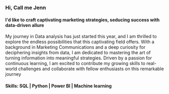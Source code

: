 ### Hi, Call me Jenn
#### I'd like to craft captivating marketing strategies, seducing success with data-driven allure


My journey in Data analysis has just started this year, and I am thrilled to explore the endless possibilities that this captivating field offers. With a background in Marketing Communications and a deep curiosity for deciphering insights from data, I am dedicated to mastering the art of turning information into meaningful strategies. Driven by a passion for continuous learning, I am excited to contribute my growing skills to real-world challenges and collaborate with fellow enthusiasts on this remarkable journey

#### Skills: SQL | Python | Power BI | Machine learning




